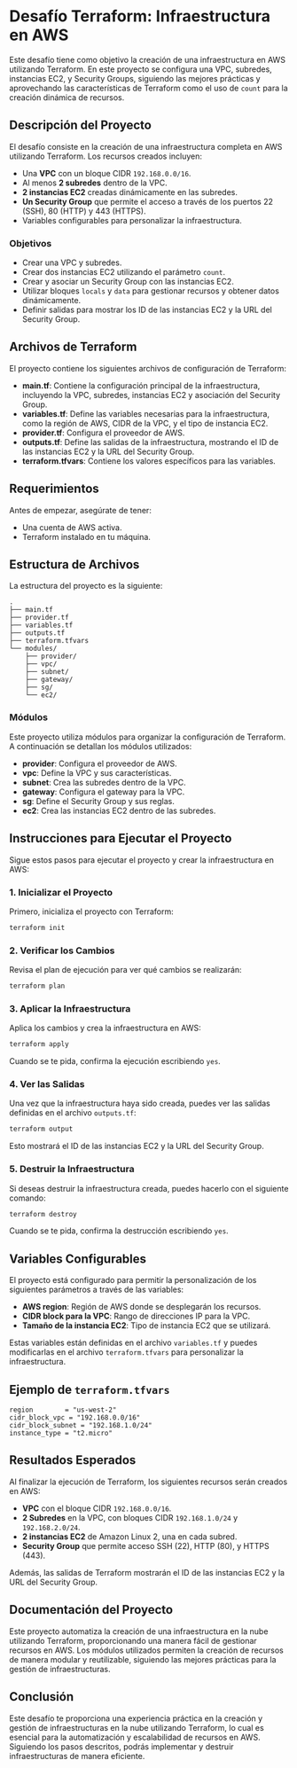 
# Desafío Terraform: Infraestructura en AWS

Este desafío tiene como objetivo la creación de una infraestructura en AWS utilizando Terraform. En este proyecto se configura una VPC, subredes, instancias EC2, y Security Groups, siguiendo las mejores prácticas y aprovechando las características de Terraform como el uso de `count` para la creación dinámica de recursos.

## Descripción del Proyecto

El desafío consiste en la creación de una infraestructura completa en AWS utilizando Terraform. Los recursos creados incluyen:

- Una **VPC** con un bloque CIDR `192.168.0.0/16`.
- Al menos **2 subredes** dentro de la VPC.
- **2 instancias EC2** creadas dinámicamente en las subredes.
- **Un Security Group** que permite el acceso a través de los puertos 22 (SSH), 80 (HTTP) y 443 (HTTPS).
- Variables configurables para personalizar la infraestructura.

### Objetivos

- Crear una VPC y subredes.
- Crear dos instancias EC2 utilizando el parámetro `count`.
- Crear y asociar un Security Group con las instancias EC2.
- Utilizar bloques `locals` y `data` para gestionar recursos y obtener datos dinámicamente.
- Definir salidas para mostrar los ID de las instancias EC2 y la URL del Security Group.

## Archivos de Terraform

El proyecto contiene los siguientes archivos de configuración de Terraform:

- **main.tf**: Contiene la configuración principal de la infraestructura, incluyendo la VPC, subredes, instancias EC2 y asociación del Security Group.
- **variables.tf**: Define las variables necesarias para la infraestructura, como la región de AWS, CIDR de la VPC, y el tipo de instancia EC2.
- **provider.tf**: Configura el proveedor de AWS.
- **outputs.tf**: Define las salidas de la infraestructura, mostrando el ID de las instancias EC2 y la URL del Security Group.
- **terraform.tfvars**: Contiene los valores específicos para las variables.

## Requerimientos

Antes de empezar, asegúrate de tener:

- Una cuenta de AWS activa.
- Terraform instalado en tu máquina.

## Estructura de Archivos

La estructura del proyecto es la siguiente:

```
.
├── main.tf
├── provider.tf
├── variables.tf
├── outputs.tf
├── terraform.tfvars
└── modules/
    ├── provider/
    ├── vpc/
    ├── subnet/
    ├── gateway/
    ├── sg/
    └── ec2/
```

### Módulos

Este proyecto utiliza módulos para organizar la configuración de Terraform. A continuación se detallan los módulos utilizados:

- **provider**: Configura el proveedor de AWS.
- **vpc**: Define la VPC y sus características.
- **subnet**: Crea las subredes dentro de la VPC.
- **gateway**: Configura el gateway para la VPC.
- **sg**: Define el Security Group y sus reglas.
- **ec2**: Crea las instancias EC2 dentro de las subredes.

## Instrucciones para Ejecutar el Proyecto

Sigue estos pasos para ejecutar el proyecto y crear la infraestructura en AWS:

### 1. Inicializar el Proyecto

Primero, inicializa el proyecto con Terraform:

```bash
terraform init
```

### 2. Verificar los Cambios

Revisa el plan de ejecución para ver qué cambios se realizarán:

```bash
terraform plan
```

### 3. Aplicar la Infraestructura

Aplica los cambios y crea la infraestructura en AWS:

```bash
terraform apply
```

Cuando se te pida, confirma la ejecución escribiendo `yes`.

### 4. Ver las Salidas

Una vez que la infraestructura haya sido creada, puedes ver las salidas definidas en el archivo `outputs.tf`:

```bash
terraform output
```

Esto mostrará el ID de las instancias EC2 y la URL del Security Group.

### 5. Destruir la Infraestructura

Si deseas destruir la infraestructura creada, puedes hacerlo con el siguiente comando:

```bash
terraform destroy
```

Cuando se te pida, confirma la destrucción escribiendo `yes`.

## Variables Configurables

El proyecto está configurado para permitir la personalización de los siguientes parámetros a través de las variables:

- **AWS region**: Región de AWS donde se desplegarán los recursos.
- **CIDR block para la VPC**: Rango de direcciones IP para la VPC.
- **Tamaño de la instancia EC2**: Tipo de instancia EC2 que se utilizará.

Estas variables están definidas en el archivo `variables.tf` y puedes modificarlas en el archivo `terraform.tfvars` para personalizar la infraestructura.

## Ejemplo de `terraform.tfvars`

```hcl
region        = "us-west-2"
cidr_block_vpc = "192.168.0.0/16"
cidr_block_subnet = "192.168.1.0/24"
instance_type = "t2.micro"
```

## Resultados Esperados

Al finalizar la ejecución de Terraform, los siguientes recursos serán creados en AWS:

- **VPC** con el bloque CIDR `192.168.0.0/16`.
- **2 Subredes** en la VPC, con bloques CIDR `192.168.1.0/24` y `192.168.2.0/24`.
- **2 instancias EC2** de Amazon Linux 2, una en cada subred.
- **Security Group** que permite acceso SSH (22), HTTP (80), y HTTPS (443).

Además, las salidas de Terraform mostrarán el ID de las instancias EC2 y la URL del Security Group.

## Documentación del Proyecto

Este proyecto automatiza la creación de una infraestructura en la nube utilizando Terraform, proporcionando una manera fácil de gestionar recursos en AWS. Los módulos utilizados permiten la creación de recursos de manera modular y reutilizable, siguiendo las mejores prácticas para la gestión de infraestructuras.



## Conclusión

Este desafío te proporciona una experiencia práctica en la creación y gestión de infraestructuras en la nube utilizando Terraform, lo cual es esencial para la automatización y escalabilidad de recursos en AWS. Siguiendo los pasos descritos, podrás implementar y destruir infraestructuras de manera eficiente.
